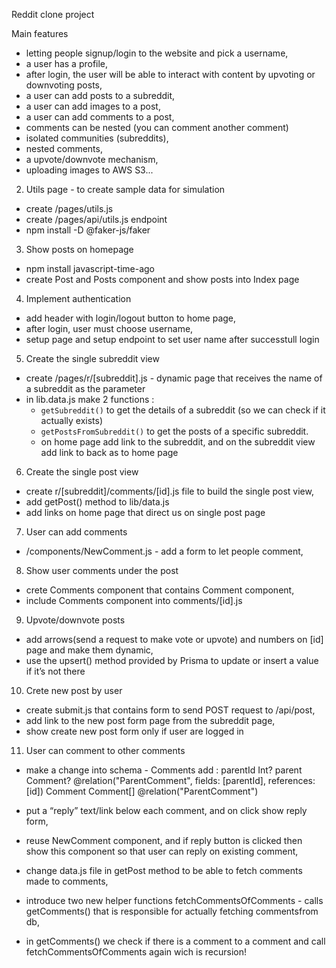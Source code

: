 Reddit clone project

Main features

- letting people signup/login to the website and pick a username,
- a user has a profile,
- after login, the user will be able to interact with content by upvoting or downvoting posts,
- a user can add posts to a subreddit,
- a user can add images to a post,
- a user can add comments to a post,
- comments can be nested (you can comment another comment)
- isolated communities (subreddits),
- nested comments,
- a upvote/downvote mechanism,
- uploading images to AWS S3...

2. Utils page - to create sample data for simulation

- create /pages/utils.js
- create /pages/api/utils.js endpoint
- npm install -D @faker-js/faker

3. Show posts on homepage

- npm install javascript-time-ago
- create Post and Posts component and show posts into Index page

4. Implement authentication

- add header with login/logout button to home page,
- after login, user must choose username,
- setup page and setup endpoint to set user name after successtull login

5. Create the single subreddit view

- create /pages/r/[subreddit].js - dynamic page that receives the name of a subreddit as the parameter
- in lib.data.js make 2 functions :
  - `getSubreddit()` to get the details of a subreddit (so we can check if it actually exists)
  - `getPostsFromSubreddit()` to get the posts of a specific subreddit.
  - on home page add link to the subreddit, and on the subreddit view add link to back as to home page

6. Create the single post view

- create r/[subreddit]/comments/[id].js file to build the single post view,
- add getPost() method to lib/data.js
- add links on home page that direct us on single post page

7. User can add comments

- /components/NewComment.js - add a form to let people comment,

8. Show user comments under the post

- crete Comments component that contains Comment component,
- include Comments component into comments/[id].js

9. Upvote/downvote posts

- add arrows(send a request to make vote or upvote) and numbers on [id] page and make them dynamic,
- use the upsert() method provided by Prisma to update or insert a value if it’s not there

10. Crete new post by user

- create submit.js that contains form to send POST request to /api/post,
- add link to the new post form page from the subreddit page,
- show create new post form only if user are logged in

11. User can comment to other comments

- make a change into schema - Comments add :
  parentId Int?
  parent Comment? @relation("ParentComment", fields: [parentId], references: [id])
  Comment Comment[] @relation("ParentComment")

- put a “reply” text/link below each comment, and on click show reply form,
- reuse NewComment component, and if reply button is clicked then show this component
  so that user can reply on existing comment,
- change data.js file in getPost method to be able to fetch comments made to comments,
- introduce two new helper functions fetchCommentsOfComments - calls getComments() that is responsible for actually fetching commentsfrom db,
- in getComments() we check if there is a comment to a comment and call fetchCommentsOfComments again wich is recursion!
